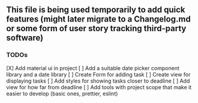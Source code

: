 ## This file is being used temporarily to add quick features (might later migrate to a Changelog.md or some form of user story tracking third-party software)

### TODOs
[X] Add material ui in project
[ ] Add a suitable date picker component library and a date library
[ ] Create Form for adding task
[ ] Create view for displaying tasks
[ ] Add styles for showing tasks closer to deadline
[ ] Add view for how far from deadline
[ ] Add tools with project scope that make it easier to develop (basic ones, prettier, eslint)